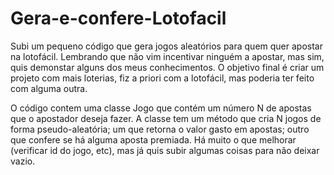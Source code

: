 # Gera-e-confere-Lotofacil

Subi um pequeno código que gera jogos aleatórios para quem quer apostar na lotofácil. Lembrando que não vim incentivar ninguém a apostar, mas sim, quis demonstar alguns dos meus conhecimentos.
O objetivo final é criar um projeto com mais loterias, fiz a priori com a lotofácil, mas poderia ter feito com alguma outra.

O código contem uma classe Jogo que contém um número N de apostas que o apostador deseja fazer. A classe tem um método que cria N jogos de forma pseudo-aleatória; um que retorna o valor gasto em apostas; outro que confere se há alguma aposta premiada. Há muito o que melhorar (verificar id do jogo, etc), mas já quis subir algumas coisas para não deixar vazio.
